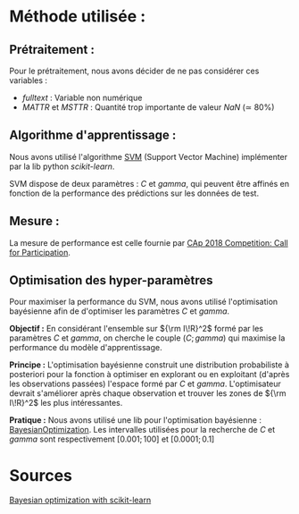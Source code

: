 # Méthode utilisée :

## Prétraitement :

Pour le prétraitement, nous avons décider de ne pas considérer ces variables :

- *fulltext* : Variable non numérique
- *MATTR* et *MSTTR* : Quantité trop importante de valeur $NaN$ ($\simeq$ 80%)

## Algorithme d'apprentissage :

Nous avons utilisé l'algorithme [SVM](http://scikit-learn.org/stable/modules/svm.html#svm-classification) (Support Vector Machine) implémenter par la lib python *scikit-learn*.

SVM dispose de deux paramètres : $C$ et $gamma$, qui peuvent être affinés en fonction de la performance des prédictions sur les données de test.

## Mesure :

La mesure de performance est celle fournie par [CAp 2018 Competition: Call for Participation](http://cap2018.litislab.fr/competition_en.pdf).


## Optimisation des hyper-paramètres

Pour maximiser la performance du SVM, nous avons utilisé l'optimisation bayésienne afin de d'optimiser les paramètres $C$ et $gamma$.

**Objectif :**
En considérant l'ensemble sur ${\rm I\!R}^2$ formé par les paramètres  $C$ et $gamma$, on cherche le couple $(C; gamma)$ qui maximise la performance du modèle d'apprentissage.

**Principe :**
L'optimisation bayésienne  construit une distribution probabiliste à posteriori pour la fonction à optimiser en explorant ou en exploitant (d'après les observations passées) l'espace formé par $C$ et $gamma$. L'optimisateur devrait s'améliorer après chaque observation et trouver les zones de ${\rm I\!R}^2$ les plus intéressantes.

**Pratique :**
Nous avons utilisé une lib pour l'optimisation bayésienne : [BayesianOptimization](https://github.com/fmfn/BayesianOptimization/blob/master/README.md).
Les intervalles utilisées pour la recherche de $C$ et $gamma$ sont respectivement $[0.001; 100]$ et $[0.0001; 0.1]$




# Sources
[Bayesian optimization with scikit-learn](https://thuijskens.github.io/2016/12/29/bayesian-optimisation/)
